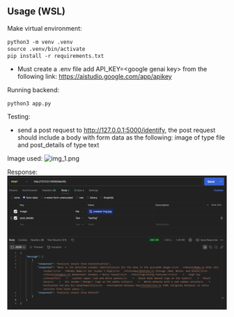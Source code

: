 ## Usage (WSL)

Make virtual environment:
```angular2html
python3 -m venv .venv
source .venv/bin/activate
pip install -r requirements.txt
```
- Must create a .env file add API_KEY=\<google genai key\> from the following link: https://aistudio.google.com/app/apikey

Running backend:
```angular2html
python3 app.py
```

Testing:
- send a post request to http://127.0.0.1:5000/identify, the post request should include a body with form data as the following: image of type file and post_details of type text

Image used:
![img_1.png](images/img_1.png)

Response:
![img.png](images/img.png)